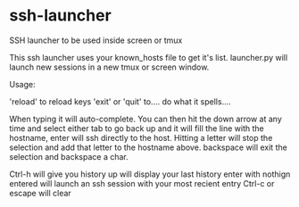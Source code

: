 ssh-launcher
============

SSH launcher to be used inside screen or tmux


This ssh launcher uses your known_hosts file to get it's list. launcher.py will launch new sessions in a new tmux or screen window.


Usage:

'reload' to reload keys
'exit' or 'quit' to.... do what it spells....

When typing it will auto-complete. You can then hit the down arrow at any time and select either tab to go back up and it will fill the line with the hostname, enter will ssh directly to the host. Hitting a letter will stop the selection and add that letter to the hostname above. backspace will exit the selection and backspace a char.

Ctrl-h will give you history
up will display your last history
enter with nothign entered will launch an ssh session with your most recient entry
Ctrl-c or escape will clear

